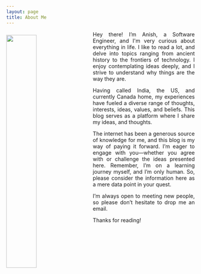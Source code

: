 ```yaml
---
layout: page
title: About Me
---
```


<div>
    <img src="/public/images/Anish.jpg" style="width: 40%; margin-right: 30px; margin-top: 10px; margin-bottom: 2%; float: left">
    <div>
        <p align="justify">
            Hey there! I’m Anish, a Software Engineer, and I'm very curious about everything in life. I like to read a lot, and delve into topics ranging from ancient history to the frontiers of technology. I enjoy contemplating ideas deeply, and I strive to understand why things are the way they are.
        </p>
        <p align="justify">
            Having called India, the US, and currently Canada home, my experiences have fueled a diverse range of thoughts, interests, ideas, values, and beliefs. This blog serves as a platform where I share my ideas, and thoughts.
        </p>
        <p align="justify">
            The internet has been a generous source of knowledge for me, and this blog is my way of paying it forward. I’m eager to engage with you—whether you agree with or challenge the ideas presented here. Remember, I’m on a learning journey myself, and I’m only human. So, please consider the information here as a mere data point in your quest.
        </p>
        <p align="justify">
            I’m always open to meeting new people, so please don’t hesitate to drop me an email.
        </p>
        <p align="justify">
            Thanks for reading!
        </p>
    </div>
</div>